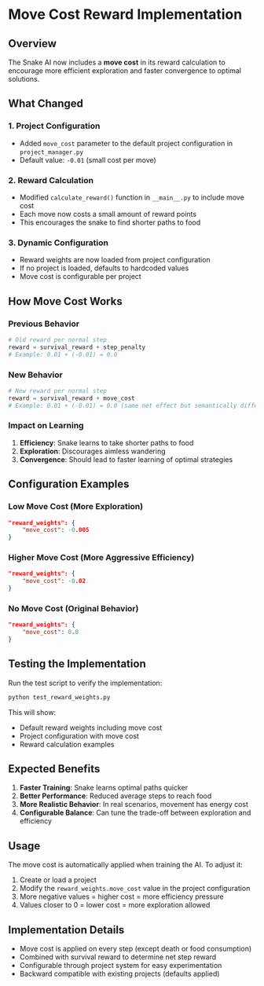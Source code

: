 # Move Cost Reward Implementation

## Overview
The Snake AI now includes a **move cost** in its reward calculation to encourage more efficient exploration and faster convergence to optimal solutions.

## What Changed

### 1. Project Configuration
- Added `move_cost` parameter to the default project configuration in `project_manager.py`
- Default value: `-0.01` (small cost per move)

### 2. Reward Calculation
- Modified `calculate_reward()` function in `__main__.py` to include move cost
- Each move now costs a small amount of reward points
- This encourages the snake to find shorter paths to food

### 3. Dynamic Configuration
- Reward weights are now loaded from project configuration
- If no project is loaded, defaults to hardcoded values
- Move cost is configurable per project

## How Move Cost Works

### Previous Behavior
```python
# Old reward per normal step
reward = survival_reward + step_penalty
# Example: 0.01 + (-0.01) = 0.0
```

### New Behavior
```python
# New reward per normal step
reward = survival_reward + move_cost
# Example: 0.01 + (-0.01) = 0.0 (same net effect but semantically different)
```

### Impact on Learning
1. **Efficiency**: Snake learns to take shorter paths to food
2. **Exploration**: Discourages aimless wandering
3. **Convergence**: Should lead to faster learning of optimal strategies

## Configuration Examples

### Low Move Cost (More Exploration)
```json
"reward_weights": {
    "move_cost": -0.005
}
```

### Higher Move Cost (More Aggressive Efficiency)
```json
"reward_weights": {
    "move_cost": -0.02
}
```

### No Move Cost (Original Behavior)
```json
"reward_weights": {
    "move_cost": 0.0
}
```

## Testing the Implementation

Run the test script to verify the implementation:
```bash
python test_reward_weights.py
```

This will show:
- Default reward weights including move cost
- Project configuration with move cost
- Reward calculation examples

## Expected Benefits

1. **Faster Training**: Snake learns optimal paths quicker
2. **Better Performance**: Reduced average steps to reach food
3. **More Realistic Behavior**: In real scenarios, movement has energy cost
4. **Configurable Balance**: Can tune the trade-off between exploration and efficiency

## Usage

The move cost is automatically applied when training the AI. To adjust it:

1. Create or load a project
2. Modify the `reward_weights.move_cost` value in the project configuration
3. More negative values = higher cost = more efficiency pressure
4. Values closer to 0 = lower cost = more exploration allowed

## Implementation Details

- Move cost is applied on every step (except death or food consumption)
- Combined with survival reward to determine net step reward
- Configurable through project system for easy experimentation
- Backward compatible with existing projects (defaults applied)
